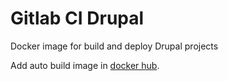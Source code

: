 Gitlab CI Drupal
================

Docker image for build and deploy Drupal projects

Add auto build image in [docker hub](https://hub.docker.com/r/dehuk/gitlab-ci-drupal/).
